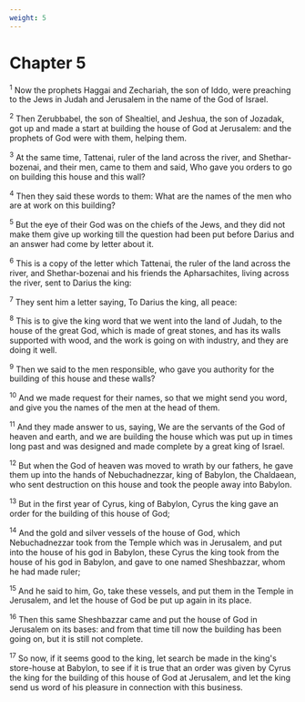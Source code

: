 ```yaml
---
weight: 5
---
```


# Chapter 5

<sup>1</sup> Now the prophets Haggai and Zechariah, the son of Iddo, were preaching to the Jews in Judah and Jerusalem in the name of the God of Israel. 

<sup>2</sup> Then Zerubbabel, the son of Shealtiel, and Jeshua, the son of Jozadak, got up and made a start at building the house of God at Jerusalem: and the prophets of God were with them, helping them. 

<sup>3</sup> At the same time, Tattenai, ruler of the land across the river, and Shethar-bozenai, and their men, came to them and said, Who gave you orders to go on building this house and this wall? 

<sup>4</sup> Then they said these words to them: What are the names of the men who are at work on this building? 

<sup>5</sup> But the eye of their God was on the chiefs of the Jews, and they did not make them give up working till the question had been put before Darius and an answer had come by letter about it. 

<sup>6</sup> This is a copy of the letter which Tattenai, the ruler of the land across the river, and Shethar-bozenai and his friends the Apharsachites, living across the river, sent to Darius the king: 

<sup>7</sup> They sent him a letter saying, To Darius the king, all peace: 

<sup>8</sup> This is to give the king word that we went into the land of Judah, to the house of the great God, which is made of great stones, and has its walls supported with wood, and the work is going on with industry, and they are doing it well. 

<sup>9</sup> Then we said to the men responsible, who gave you authority for the building of this house and these walls? 

<sup>10</sup> And we made request for their names, so that we might send you word, and give you the names of the men at the head of them. 

<sup>11</sup> And they made answer to us, saying, We are the servants of the God of heaven and earth, and we are building the house which was put up in times long past and was designed and made complete by a great king of Israel. 

<sup>12</sup> But when the God of heaven was moved to wrath by our fathers, he gave them up into the hands of Nebuchadnezzar, king of Babylon, the Chaldaean, who sent destruction on this house and took the people away into Babylon. 

<sup>13</sup> But in the first year of Cyrus, king of Babylon, Cyrus the king gave an order for the building of this house of God; 

<sup>14</sup> And the gold and silver vessels of the house of God, which Nebuchadnezzar took from the Temple which was in Jerusalem, and put into the house of his god in Babylon, these Cyrus the king took from the house of his god in Babylon, and gave to one named Sheshbazzar, whom he had made ruler; 

<sup>15</sup> And he said to him, Go, take these vessels, and put them in the Temple in Jerusalem, and let the house of God be put up again in its place. 

<sup>16</sup> Then this same Sheshbazzar came and put the house of God in Jerusalem on its bases: and from that time till now the building has been going on, but it is still not complete. 

<sup>17</sup> So now, if it seems good to the king, let search be made in the king's store-house at Babylon, to see if it is true that an order was given by Cyrus the king for the building of this house of God at Jerusalem, and let the king send us word of his pleasure in connection with this business. 


